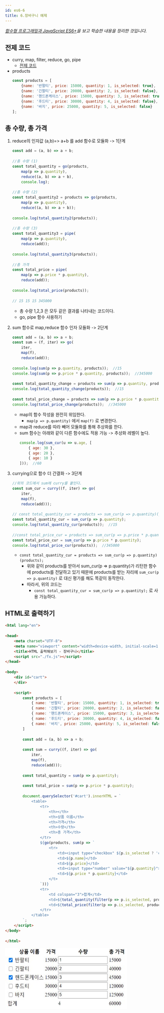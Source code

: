 ```yaml
---
id: es6-6
title: 6.장바구니 예제
---
```

_[함수형 프로그래밍과 JavaScript ES6+](https://www.inflearn.com/course/functional-es6/dashboard)을 보고 학습한 내용을 정리한 것입니다._

## 전제 코드
- curry, map, filter, reduce, go, pipe
    - [전제 코드](https://github.com/indongyoo/functional-javascript-01/blob/master/06.%20HTML%20%EC%B6%9C%EB%A0%A5%ED%95%B4%EB%B3%B4%EA%B8%B0/1/lib/fx.js)
- products 
    ```js
    const products = [
        {name: '반팔티', price: 15000, quantity: 1, is_selected: true},
        {name: '긴팔티', price: 20000, quantity: 2, is_selected: false},
        {name: '핸드폰케이스', price: 15000, quantity: 3, is_selected: true},
        {name: '후드티', price: 30000, quantity: 4, is_selected: false},
        {name: '바지', price: 25000, quantity: 5, is_selected: false}
    ];
    ```

## 총 수량, 총 가격
1. reduce의 인자값 (a,b)=> a+b 를 add 함수로 모듈화 -> 1단계 
    ```js
    const add = (a, b) => a + b;

    //총 수량 (1)
    const total_quantity = go(products,
        map(p => p.quantity),
        reduce((a, b) => a + b),
        console.log);

    //총 수량 (2)
    const total_quantity2 = products => go(products,
        map(p => p.quantity),
        reduce((a, b) => a + b));

    console.log(total_quantity2(products));

    //총 수량 (3)
    const total_quantity3 = pipe(
        map(p => p.quantity),
        reduce(add));

    console.log(total_quantity3(products));

    //총 가격
    const total_price = pipe(
        map(p => p.price * p.quantity),
        reduce(add));

    console.log(total_price(products));

    // 15 15 15 345000
    ``` 
    - 총 수량 1,2,3 은 모두 같은 결과를 나타내는 코드이다.
    - go, pipe 함수 사용하기
    

2. sum 함수로 map,reduce 함수 인자 모듈화 -> 2단계
    ```js
    const add = (a, b) => a + b;
    const sum = (f, iter) => go(
        iter,
        map(f),
        reduce(add));

    console.log(sum(p => p.quantity, products));  //15
    console.log(sum(p => p.price * p.quantity, products));  //345000

    const total_quantity_change = products => sum(p => p.quantity, products);
    console.log(total_quantity_change(products));  //15

    const total_price_change = products => sum(p => p.price * p.quantity, products);
    console.log(total_price_change(products));  //345000

    ```

    - map의 함수 작성을 완전히 위임한다.
        - `map(p => p.quantity)` 에서 `map(f)` 로 변경한다.
    - map과 reduce를 따라 빼어 모듈화를 통해 추상화를 한다.
    - sum 함수는 아래와 같이 다른 함수에도 적용 가능 -> 추상화 레벨이 높다.
        ```js
        console.log(sum_cur(u => u.age, [
            { age: 30 },
            { age: 20 },
            { age: 10 }
        ]));  //60
        ```


3. currying으로 함수 더 간결화 -> 3단계
    ```js
    //위의 코드에서 sum에 curry를 붙인다.
    const sum_cur = curry((f, iter) => go(
        iter,
        map(f),
        reduce(add)));

    // const total_quantity_cur = products => sum_cur(p => p.quantity)(products);
    const total_quantity_cur = sum_cur(p => p.quantity);
    console.log(total_quantity_cur(products));  //15

    //const total_price_cur = products => sum_cur(p => p.price * p.quantity)(products);
    const total_price_cur = sum_cur(p => p.price * p.quantity);
    console.log(total_price_cur(products));  //345000
    ```
    - `const total_quantity_cur = products => sum_cur(p => p.quantity)(products);`
        - 위와 같이 products를 받아서 sum_cur(p => p.quantity)가 리턴한 함수에 products를 전달하고 있기 때문에 products를 받는 자리에 `sum_cur(p => p.quantity)` 로 대신 평가를 해도 똑같이 동작한다.
        - 따라서, 위의 코드는 
            - `const total_quantity_cur = sum_cur(p => p.quantity);` 로 사용 가능하다.

 
## HTML로 출력하기
```html
<html lang="en">

<head>
    <meta charset="UTF-8">
    <meta name="viewport" content="width=device-width, initial-scale=1.0">
    <title>HTML 출력해보기 - 장바구니</title>
    <script src="./fx.js"></script>
</head>

<body>
    <div id="cart">
    </div>

    <script>
        const products = [
            { name: '반팔티', price: 15000, quantity: 1, is_selected: true },
            { name: '긴팔티', price: 20000, quantity: 2, is_selected: false },
            { name: '핸드폰케이스', price: 15000, quantity: 3, is_selected: true },
            { name: '후드티', price: 30000, quantity: 4, is_selected: false },
            { name: '바지', price: 25000, quantity: 5, is_selected: false }
        ]

        const add = (a, b) => a + b;

        const sum = curry((f, iter) => go(
            iter,
            map(f),
            reduce(add)));

        const total_quantity = sum(p => p.quantity);

        const total_price = sum(p => p.price * p.quantity);

        document.querySelector('#cart').innerHTML = `
            <table>
                <tr>
                    <th></th>
                    <th>상품 이름</th>
                    <th>가격</th>
                    <th>수량</th>
                    <th>총 가격</th>
                </tr>
                ${go(products, sum(p => `
                    <tr>
                        <td><input type="checkbox" ${p.is_selected ? 'checked' : ''}></td>
                        <td>${p.name}</td>
                        <td>${p.price}</td>
                        <td><input type="number" value="${p.quantity}"></td>
                        <td>${p.price * p.quantity}</td>
                    </t>        
                `))}
                <tr>
                    <td colspan="3">합계</td>
                    <td>${total_quantity(filter(p => p.is_selected, products))}</td>
                    <td>${total_price(filter(p => p.is_selected, products))}</td>
                </tr>
            </table>
        `;   
    </script>
</body>

</html>
```
<img src="https://github.com/nayeonkiim/TIL/blob/master/docs/JavaScript/img/16.JPG?raw=true" width="400px" height="200px" title="js" alt="param"></img><br/>